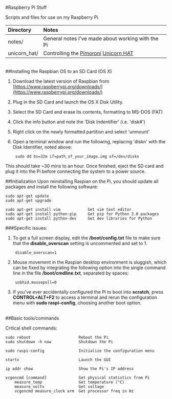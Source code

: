 #Raspberry Pi	Stuff

Scripts and files for use on my Raspberry Pi.

Directory | Notes
:---|:---
notes/| General notes I've made about working with the Pi 
unicorn_hat/| Controlling the [Pimoroni](http://shop.pimoroni.com/) [Unicorn HAT](http://shop.pimoroni.com/products/unicorn-hat)

</br>
##Installing the Raspbian OS to an SD Card (OS X)

1. Download the latest version of Raspbian from [https://www.raspberrypi.org/downloads/](https://www.raspberrypi.org/downloads/)
2. Plug in the SD Card and launch the OS X Disk Utility. 
3. Select the SD Card and erase its contents, formatting to MS-DOS (FAT)
4. Click the info button and note the 'Disk Indentifier' (i.e. 'disk#')
5. Right click on the newly formatted partition and select 'unmount'
6. Open a terminal window and run the following, replacing 'diskn' with the Disk Identifier, noted above:

		sudo dd bs=32m if=path_of_your_image.img of=/dev/diskn 

This should take ~30 mins to an hour. Once finished, eject the SD card and plug it into the Pi before connecting the system to a power source.

##Initialization
Upon reinstalling Raspian on the Pi, you should update all packages and install the following software:

	sudo apt-get update
	sudo apt-get upgrade
	
	sudo apt-get install vim			Get vim text editor
	sudo apt-get install python-pip		Get pip for Python 2.0 packages
	sudo apt-get install python-dev		Get dev libraries for Python
	

###Specific issues:

1. To get a full screen display, edit the **/boot/config.txt** file to make sure that the **disable_overscan** setting is uncommented and set to 1.
		
		disable_overscan=1

2. Mouse movement in the Raspian desktop environment is sluggish, which can be fixed by integrating the following option into the single command line in the file **/boot/cmdline.txt**, separated by spaces:

		usbhid.mousepoll=0

3. If you've ever accidentally configured the Pi to boot into **scratch**, press **CONTROL+ALT+F2** to access a terminal and rerun the configuration menu with **sudo raspi-config**, choosing another boot option.

</br>
##Basic tools/commands

Critical shell commands:

	sudo reboot 					Reboot the Pi
	sudo shutdown -h now			Shutdown the Pi
	
	sudo raspi-config				Initialize the configuration menu
	
	startx							Launch the GUI

	ip addr show 					Show the Pi's IP address

	vcgencmd [command]				Get physical statistics from Pi
		measure_temp				Get temperature (°C)
		measure_volts				Get voltage 
		vcgencmd measure_clock arm	Get processor freq in Hz